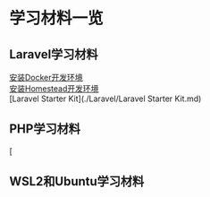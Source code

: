 # 学习材料一览

## Laravel学习材料
  [安装Docker开发环境](./Laravel/dev-env-docker-install.md)  
  [安装Homestead开发环境](./Laravel/dev-env-homestead.install.md)  
  [Laravel Starter Kit](./Laravel/Laravel Starter Kit.md)  
## PHP学习材料
  [

## WSL2和Ubuntu学习材料
